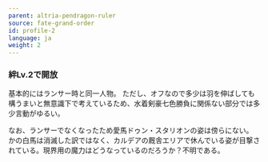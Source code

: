 ```yaml
---
parent: altria-pendragon-ruler
source: fate-grand-order
id: profile-2
language: ja
weight: 2
---
```


### 絆Lv.2で開放

基本的にはランサー時と同一人物。
ただし、オフなので多少は羽を伸ばしても構うまいと無意識下で考えているため、水着剣豪七色勝負に関係ない部分では多少言動がゆるい。

なお、ランサーでなくなったため愛馬ドゥン・スタリオンの姿は傍らにない。
かの白馬は消滅した訳ではなく、カルデアの厩舎エリアで休んでいる姿が目撃されている。現界用の魔力はどうなっているのだろうか？不明である。
